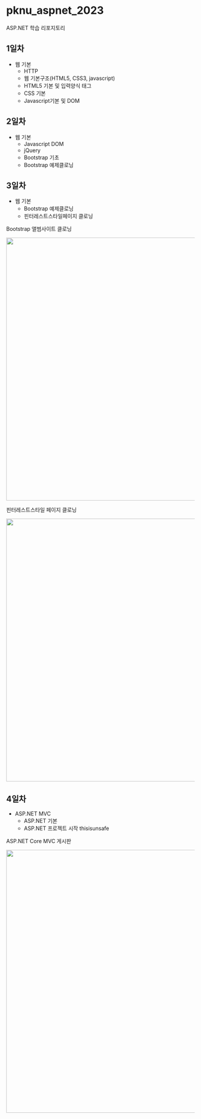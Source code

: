 # pknu_aspnet_2023
ASP.NET 학습 리포지토리

## 1일차
- 웹 기본
    - HTTP
    - 웹 기본구조(HTML5, CSS3, javascript)
    - HTML5 기본 및 입력양식 태그
    - CSS 기본
    - Javascript기본 및 DOM

## 2일차
- 웹 기본
    - Javascript DOM
    - jQuery
    - Bootstrap 기초
    - Bootstrap 예제클로닝

## 3일차
- 웹 기본
    - Bootstrap 예제클로닝
    - 핀터레스트스타일페이지 클로닝
 
 Bootstrap 앨범사이트 클로닝

 <img src="https://github.com/KOOJAIN/pknu_aspnet_2023/blob/main/images/aspnet01.gif?raw=true" width="700" >

 핀터레스트스타일 페이지 클로닝

 <img src="https://github.com/KOOJAIN/pknu_aspnet_2023/blob/main/images/aspnet02.gif?raw=true" width="700">

 ## 4일차
 - ASP.NET MVC
    - ASP.NET 기본
    - ASP.NET 프로젝트 시작
    thisisunsafe

ASP.NET Core MVC 게시판

 <img src="https://github.com/KOOJAIN/pknu_aspnet_2023/blob/main/images/aspnet03.gif?raw=true" width="700">

